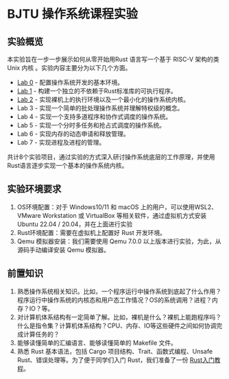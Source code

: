 # BJTU 操作系统课程实验

## 实验概览

本实验旨在一步一步展示如何从零开始用Rust 语言写一个基于 RISC-V 架构的类 Unix 内核 。实验内容主要分为以下几个方面。

- [Lab 0](docs/lab0.md) - 配置操作系统开发的基本环境。
- [Lab 1](docs/lab1.md) - 构建一个独立的不依赖于Rust标准库的可执行程序。
- [Lab 2](docs/lab2.md) - 实现裸机上的执行环境以及一个最小化的操作系统内核。
- Lab 3 - 实现一个简单的批处理操作系统并理解特权级的概念。
- Lab 4 - 实现一个支持多道程序和协作式调度的操作系统。
- Lab 5 - 实现一个分时多任务和抢占式调度的操作系统。
- Lab 6 - 实现内存的动态申请和释放管理。
- Lab 7 - 实现进程及进程的管理。

共计8个实验项目，通过实验的方式深入研讨操作系统底层的工作原理，并使用Rust语言逐步实现一个基本的操作系统内核。

## 实验环境要求

1. OS环境配置：对于 Windows10/11 和 macOS 上的用户，可以使用WSL2、VMware Workstation 或 VirtualBox 等相关软件，通过虚拟机方式安装 Ubuntu 22.04 / 20.04，并在上面进行实验
2. Rust环境配置：需要在虚拟机上配置好 Rust 开发环境。
3. Qemu 模拟器安装：我们需要使用 Qemu 7.0.0 以上版本进行实验，为此，从源码手动编译安装 Qemu 模拟器。

## 前置知识

1. 熟悉操作系统相关知识。比如，一个程序运行中操作系统到底起了什么作用？程序运行中操作系统的内核态和用户态工作情况？OS的系统调用？进程？内存？IO？等。
2. 对计算机体系结构有一定简单了解。比如，裸机是什么？裸机上能跑程序吗？什么是指令集？计算机体系结构？CPU、内存、IO等这些硬件之间如何协调完成计算任务的？
3. 能够读懂简单的汇编语言、能够读懂简单的 Makefile 文件。
4. 熟悉 Rust 基本语法，包括 Cargo 项目结构、Trait、函数式编程、Unsafe Rust、错误处理等。为了便于同学们入门 Rust，我们准备了一份 [Rust入门教程](docs/rust-tutorial.md)。

